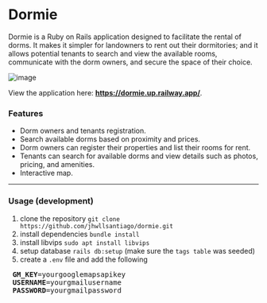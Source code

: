 # Dormie
Dormie is a Ruby on Rails application designed to facilitate the rental of dorms. It makes it simpler for landowners to rent out their dormitories; and it allows potential tenants to search and view the available rooms, communicate with the dorm owners, and secure the space of their choice.

![image](https://user-images.githubusercontent.com/81745755/222677205-f5826a5f-4d9f-4c47-aaa6-a53f331e25d1.png)

View the application here: **https://dormie.up.railway.app/**.

### Features
* Dorm owners and tenants registration.
* Search available dorms based on proximity and prices.
* Dorm owners can register their properties and list their rooms for rent.
* Tenants can search for available dorms and view details such as photos, pricing, and amenities.
* Interactive map.

-----
### Usage (development)
 1. clone the repository ``git clone https://github.com/jhwllsantiago/dormie.git``
 2. install dependencies ``bundle install``
 3. install libvips ``sudo apt install libvips``
 4. setup database ``rails db:setup`` (make sure the ``tags table`` was seeded)
 5. create a ``.env`` file and add the following
 
<pre>
 <b>GM_KEY</b>=yourgooglemapsapikey
 <b>USERNAME</b>=yourgmailusername
 <b>PASSWORD</b>=yourgmailpassword
</pre>